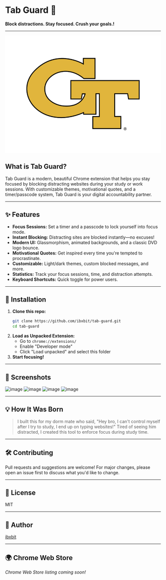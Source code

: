  # Tab Guard 🔐 
 
**Block distractions. Stay focused. Crush your goals.!**  
        
---          
          
![Tab Guard Logo](assets/tab-guard-logo.png)       
   
## What is Tab Guard?  
Tab Guard is a modern, beautiful Chrome extension that helps you stay focused by blocking distracting websites during your study or work sessions. With customizable themes, motivational quotes, and a timer/passcode system, Tab Guard is your digital accountability partner.      
              
---                          
                                  
## ✨ Features                             
- **Focus Sessions:** Set a timer and a passcode to lock yourself into focus mode.                                  
- **Instant Blocking:** Distracting sites are blocked instantly—no excuses!                             
- **Modern UI:** Glassmorphism, animated backgrounds, and a classic DVD logo bounce.  
- **Motivational Quotes:** Get inspired every time you're tempted to procrastinate. 
- **Customizable:** Light/dark themes, custom blocked messages, and more.                       
- **Statistics:** Track your focus sessions, time, and distraction attempts.                     
- **Keyboard Shortcuts:** Quick toggle for power users.           
                  
---          
       
      
## 🚀 Installation  
1. **Clone this repo:**   
   ```bash
   git clone https://github.com/ibxbit/tab-guard.git    
   cd tab-guard  
   ```
2. **Load as Unpacked Extension:**
   - Go to `chrome://extensions/`
   - Enable "Developer mode"
   - Click "Load unpacked" and select this folder
3. **Start focusing!**

---

## 📸 Screenshots
![image](https://github.com/user-attachments/assets/d269cbd9-06c6-4d85-9636-560894b2640a) 
![image](https://github.com/user-attachments/assets/e1bd22b3-7dbb-46cf-97c1-4cc4371e3e4e)
![image](https://github.com/user-attachments/assets/ca94637d-2216-4274-9c1f-cb78446b0737)
![image](https://github.com/user-attachments/assets/dcd55868-e5d7-4c89-a6cb-915745d6d231)



---

## 💡 How It Was Born
> I built this for my dorm mate who said, "Hey bro, I can't control myself after I try to study, I end up on typing websites!" Tired of seeing him distracted, I created this tool to enforce focus during study time.

---

## 🛠️ Contributing 
Pull requests and suggestions are welcome! For major changes, please open an issue first to discuss what you'd like to change.

---

## 📄 License
MIT

---

## 👤 Author
[ibxbit](https://github.com/ibxbit)

---

## 🌍 Chrome Web Store
_Chrome Web Store listing coming soon!_
